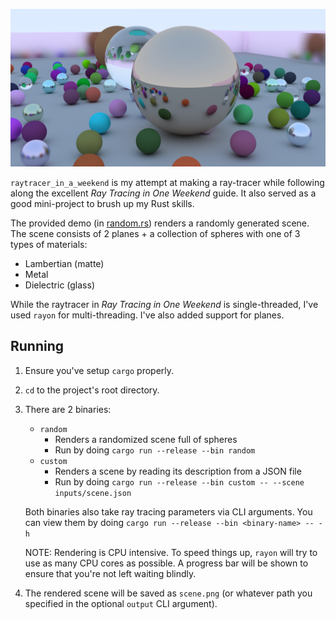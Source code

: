 ![Screenshot](screenshot.png "This is has been resized to 50% to reduce size. The original looks pretty sharp.")

`raytracer_in_a_weekend` is my attempt at making a ray-tracer while following along the excellent _Ray Tracing in One Weekend_ guide. It also served as a good mini-project to brush up my Rust skills.

The provided demo (in [random.rs](src/bin/random.rs)) renders a randomly generated scene. The scene consists of 2 planes + a collection of spheres with one of 3 types of materials:

- Lambertian (matte)
- Metal
- Dielectric (glass)

While the raytracer in _Ray Tracing in One Weekend_ is single-threaded, I've used `rayon` for multi-threading. I've also added support for planes.

## Running

1. Ensure you've setup `cargo` properly.
2. `cd` to the project's root directory.
3. There are 2 binaries:
    - `random`
        - Renders a randomized scene full of spheres
        - Run by doing `cargo run --release --bin random`
    - `custom`
        - Renders a scene by reading its description from a JSON file
        - Run by doing `cargo run --release --bin custom -- --scene inputs/scene.json`

    Both binaries also take ray tracing parameters via CLI arguments. You can view them by doing `cargo run --release --bin <binary-name> -- -h`
    
    NOTE: Rendering is CPU intensive. To speed things up, `rayon` will try to use as many CPU cores as possible. A progress bar will be shown to ensure that you're not left waiting blindly.
4. The rendered scene will be saved as `scene.png` (or whatever path you specified in the optional `output` CLI argument).

